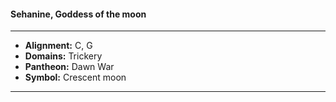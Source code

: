 #### Sehanine, Goddess of the moon
___

- **Alignment:** C, G
- **Domains:** Trickery
- **Pantheon:** Dawn War
- **Symbol:** Crescent moon
___
